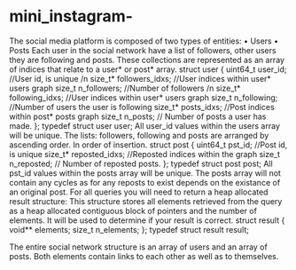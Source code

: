 # mini_instagram-
The social media platform is composed of two types of entities:
• Users • Posts
  Each user in the social network have a list of followers, other users they are following and posts. These collections are represented as an array of indices that relate to a user* or post* array.
struct user {
  uint64_t user_id; //User id, is unique  /n
  size_t* followers_idxs; //User indices within user* users graph size_t n_followers; //Number of followers /n
  size_t* following_idxs; //User indices within user* users graph size_t n_following; //Number of users the user is following   size_t* posts_idxs; //Post indices within post* posts graph size_t n_posts; // Number of posts a user has made.
};
typedef struct user user;
All user_id values within the users array will be unique. The lists: followers, following and posts are arranged by ascending order. In order of insertion.
struct post {
uint64_t pst_id; //Post id, is unique
size_t* reposted_idxs; //Reposted indices within the graph size_t n_reposted; // Number of reposted posts.
};
typedef struct post post;
All pst_id values within the posts array will be unique. The posts array will not contain any cycles as for any reposts to exist depends on the existance of an original post.
For all queries you will need to return a heap allocated result structure: This structure stores all elements retrieved from the query as a heap allocated contiguous block of pointers and the number of elements. It will be used to determine if your result is correct.
struct result { void** elements; size_t n_elements;
};
typedef struct result result;


The entire social network structure is an array of users and an array of posts. Both elements contain links to each other as well as to themselves.
